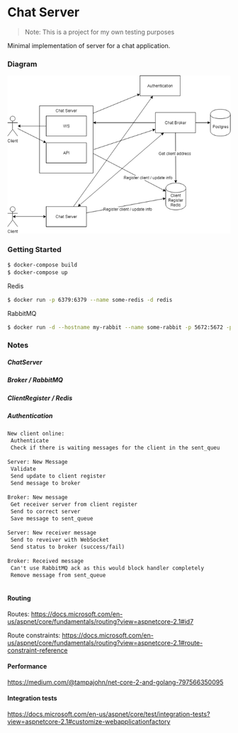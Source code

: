 # Chat Server

> Note: This is a project for my own testing purposes

Minimal implementation of server for a chat application.

### Diagram

![diagram](./docs/chat-server.png)

### Getting Started

```sh
$ docker-compose build
$ docker-compose up
```

Redis
```sh
$ docker run -p 6379:6379 --name some-redis -d redis
```

RabbitMQ
```sh
$ docker run -d --hostname my-rabbit --name some-rabbit -p 5672:5672 -p 15672:15672 rabbitmq:3-management
```

### Notes

##### ChatServer

##### Broker / RabbitMQ

##### ClientRegister / Redis

##### Authentication


```
New client online:
 Authenticate
 Check if there is waiting messages for the client in the sent_queu

Server: New Message
 Validate
 Send update to client register
 Send message to broker

Broker: New message
 Get receiver server from client register
 Send to correct server
 Save message to sent_queue

Server: New receiver message
 Send to reveiver with WebSocket
 Send status to broker (success/fail)

Broker: Received message
 Can't use RabbitMQ ack as this would block handler completely
 Remove message from sent_queue


```

#### Routing

Routes: https://docs.microsoft.com/en-us/aspnet/core/fundamentals/routing?view=aspnetcore-2.1#id7

Route constraints: 
https://docs.microsoft.com/en-us/aspnet/core/fundamentals/routing?view=aspnetcore-2.1#route-constraint-reference


#### Performance

https://medium.com/@tampajohn/net-core-2-and-golang-797566350095

#### Integration tests

https://docs.microsoft.com/en-us/aspnet/core/test/integration-tests?view=aspnetcore-2.1#customize-webapplicationfactory